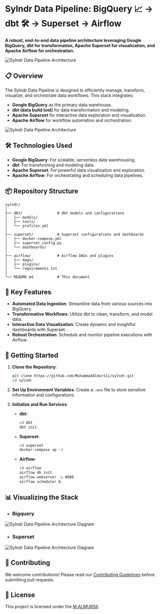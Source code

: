 
#  Sylndr Data Pipeline: BigQuery 📈 → dbt 🛠️ → Superset  → Airflow 

**A robust, end-to-end data pipeline architecture leveraging Google BigQuery, dbt for transformation, Apache Superset for visualization, and Apache Airflow for orchestration.**

![Sylndr Data Pipeline Architecture](https://drive.google.com/uc?id=1Ucxe8XmGi96SyRIiWc36eDqnsGV88ikf)

## 📋 Overview

The Sylndr Data Pipeline is designed to efficiently manage, transform, visualize, and orchestrate data workflows. This stack integrates:

- **Google BigQuery** as the primary data warehouse.
- **dbt (data build tool)** for data transformation and modeling.
- **Apache Superset** for interactive data exploration and visualization.
- **Apache Airflow** for workflow automation and orchestration.

![Sylndr Data Pipeline Architecture](https://drive.google.com/uc?id=1GNTZ0H0MUzJd2RVWHEFvqfZVYxuOCgsp)

## 🛠️ Technologies Used

- **Google BigQuery**: For scalable, serverless data warehousing.
- **dbt**: For transforming and modeling data.
- **Apache Superset**: For powerful data visualization and exploration.
- **Apache Airflow**: For orchestrating and scheduling data pipelines.

## 📦 Repository Structure

```plaintext
sylndr/
│
├── dbt/                # dbt models and configurations
│   ├── models/
│   ├── tests/
│   └── profiles.yml
│
├── superset/           # Superset configurations and dashboards
│   ├── docker-compose.yml
│   ├── superset_config.py
│   └── dashboards/
│
├── airflow/            # Airflow DAGs and plugins
│   ├── dags/
│   ├── plugins/
│   └── requirements.txt
│
└── README.md           # This document
```

## 🎯 Key Features

- **Automated Data Ingestion**: Streamline data from various sources into BigQuery.
- **Transformative Workflows**: Utilize dbt to clean, transform, and model data.
- **Interactive Data Visualization**: Create dynamic and insightful dashboards with Superset.
- **Robust Orchestration**: Schedule and monitor pipeline executions with Airflow.

## 🚀 Getting Started

1. **Clone the Repository**:
   ```bash
   git clone https://github.com/MuhammadAlmursii/sylndr.git
   cd sylndr
   ```

2. **Set Up Environment Variables**:
   Create a `.env` file to store sensitive information and configurations.

3. **Initialize and Run Services**:
   - **dbt**:
     ```bash
     cd dbt
     dbt init
     ```
   - **Superset**:
     ```bash
     cd superset
     docker-compose up -d
     ```
   - **Airflow**:
     ```bash
     cd airflow
     airflow db init
     airflow webserver -p 8080
     airflow scheduler &
     ```

## 📊 Visualizing the Stack

- ###  Bigquery

![Sylndr Data Pipeline Architecture Diagram](https://drive.google.com/uc?id=11qAsGsMIwr-rj98ro0mT7okH7hvD9eCy)

- ###  Superset

![Sylndr Data Pipeline Architecture Diagram](https://drive.google.com/uc?id=1WDI9aGuSgI6XT3cPy9ipBfz1j1XzSjpA)

## 📝 Contributing

We welcome contributions! Please read our [Contributing Guidelines](CONTRIBUTING.md) before submitting pull requests.

## 📜 License

This project is licensed under the [M.ALMURSII](LICENSE).
